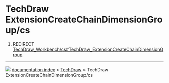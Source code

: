 # TechDraw ExtensionCreateChainDimensionGroup/cs
1.  REDIRECT [TechDraw_Workbench/cs#TechDraw_ExtensionCreateChainDimensionGroup](TechDraw_Workbench/cs#TechDraw_ExtensionCreateChainDimensionGroup.md)



---
![](images/Right_arrow.png) [documentation index](../README.md) > [TechDraw](TechDraw_Workbench.md) > TechDraw ExtensionCreateChainDimensionGroup/cs
